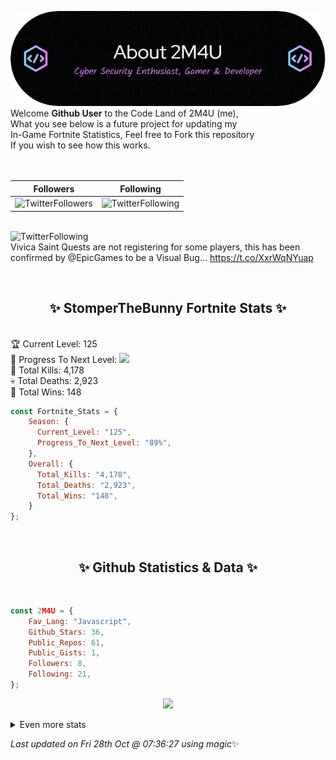 
  ![Header](./src/github-banner.png)
  <br>
  Welcome **Github User** to the Code Land of 2M4U (me),<br>
  What you see below is a future project for updating my<br>
  In-Game Fortnite Statistics, Feel free to Fork this repository<br>
  If you wish to see how this works.
  <br><br>
  <br>
  
  | Followers  | Following |
  | ---------- |:---------:|
  | ![TwitterFollowers](https://img.shields.io/badge/Twitter%20Followers-78-blue)  | ![TwitterFollowing](https://img.shields.io/badge/Twitter%20Following-217-blue)  |


  <br>![TwitterFollowing](https://img.shields.io/badge/Latest%20Tweet--blue)<br>
  Vivica Saint Quests are not registering for some players, this has been confirmed by @EpicGames to be a Visual Bug… https://t.co/XxrWqNYuap
   
  <br><h2 align="center"> ✨ StomperTheBunny Fortnite Stats ✨</h2><br>
  🏆 Current Level: 125<br>
  🎉 Progress To Next Level: ![](https://geps.dev/progress/89)<br>
  🎯 Total Kills: 4,178<br>
  💀 Total Deaths: 2,923<br>
  👑 Total Wins: 148<br>

```js
const Fortnite_Stats = {
    Season: {    
      Current_Level: "125",
      Progress_To_Next_Level: "89%",
    },
    Overall: {
      Total_Kills: "4,178",
      Total_Deaths: "2,923",
      Total_Wins: "148",
    }
}; 
```


<br><h2 align="center"> ✨ Github Statistics & Data ✨</h2><br>

```js
const 2M4U = {
    Fav_Lang: "Javascript",
    Github_Stars: 36,
    Public_Repos: 61,
    Public_Gists: 1,
    Followers: 8,
    Following: 21,
}; 
```

<p align="center">
<img src="https://github-readme-streak-stats.herokuapp.com/?user=2M4U&theme=tokyonight">
</p>
<details>
  <summary>
      Even more stats
  </summary>
  <p align="center">
    <img src="https://github-profile-trophy.vercel.app/?username=2M4U&theme=dracula">
    <img src="https://github-readme-stats.vercel.app/api?username=2M4U&theme=tokyonight&count_private=true&show_icons=true&include_all_commits=true">
  </p>
</details>

<!-- Last updated on Fri Oct 28 2022 07:36:27 GMT+0000 (Coordinated Universal Time) ;-;-->
<i>Last updated on  Fri 28th Oct @ 07:36:27 using magic</i>✨
